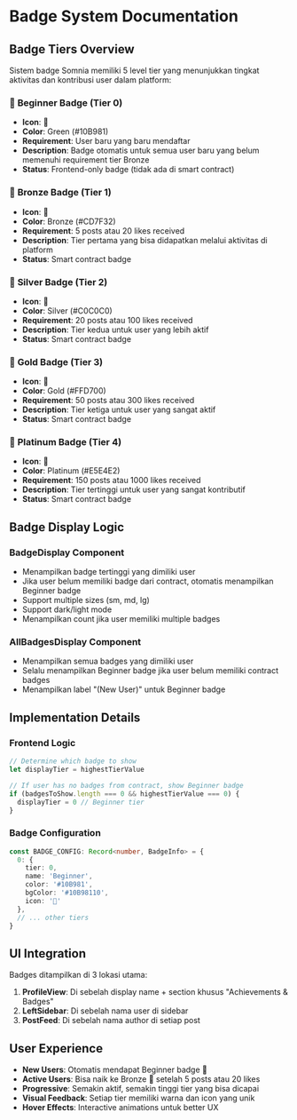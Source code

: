 # Badge System Documentation

## Badge Tiers Overview

Sistem badge Somnia memiliki 5 level tier yang menunjukkan tingkat aktivitas dan kontribusi user dalam platform:

### 🌱 **Beginner Badge (Tier 0)**
- **Icon**: 🌱
- **Color**: Green (#10B981)
- **Requirement**: User baru yang baru mendaftar
- **Description**: Badge otomatis untuk semua user baru yang belum memenuhi requirement tier Bronze
- **Status**: Frontend-only badge (tidak ada di smart contract)

### 🥉 **Bronze Badge (Tier 1)**
- **Icon**: 🥉
- **Color**: Bronze (#CD7F32)
- **Requirement**: 5 posts atau 20 likes received
- **Description**: Tier pertama yang bisa didapatkan melalui aktivitas di platform
- **Status**: Smart contract badge

### 🥈 **Silver Badge (Tier 2)**
- **Icon**: 🥈
- **Color**: Silver (#C0C0C0)
- **Requirement**: 20 posts atau 100 likes received
- **Description**: Tier kedua untuk user yang lebih aktif
- **Status**: Smart contract badge

### 🥇 **Gold Badge (Tier 3)**
- **Icon**: 🥇
- **Color**: Gold (#FFD700)
- **Requirement**: 50 posts atau 300 likes received
- **Description**: Tier ketiga untuk user yang sangat aktif
- **Status**: Smart contract badge

### 💎 **Platinum Badge (Tier 4)**
- **Icon**: 💎
- **Color**: Platinum (#E5E4E2)
- **Requirement**: 150 posts atau 1000 likes received
- **Description**: Tier tertinggi untuk user yang sangat kontributif
- **Status**: Smart contract badge

## Badge Display Logic

### **BadgeDisplay Component**
- Menampilkan badge tertinggi yang dimiliki user
- Jika user belum memiliki badge dari contract, otomatis menampilkan Beginner badge
- Support multiple sizes (sm, md, lg)
- Support dark/light mode
- Menampilkan count jika user memiliki multiple badges

### **AllBadgesDisplay Component**
- Menampilkan semua badges yang dimiliki user
- Selalu menampilkan Beginner badge jika user belum memiliki contract badges
- Menampilkan label "(New User)" untuk Beginner badge

## Implementation Details

### **Frontend Logic**
```typescript
// Determine which badge to show
let displayTier = highestTierValue

// If user has no badges from contract, show Beginner badge
if (badgesToShow.length === 0 && highestTierValue === 0) {
  displayTier = 0 // Beginner tier
}
```

### **Badge Configuration**
```typescript
const BADGE_CONFIG: Record<number, BadgeInfo> = {
  0: {
    tier: 0,
    name: 'Beginner',
    color: '#10B981',
    bgColor: '#10B98110',
    icon: '🌱'
  },
  // ... other tiers
}
```

## UI Integration

Badges ditampilkan di 3 lokasi utama:

1. **ProfileView**: Di sebelah display name + section khusus "Achievements & Badges"
2. **LeftSidebar**: Di sebelah nama user di sidebar
3. **PostFeed**: Di sebelah nama author di setiap post

## User Experience

- **New Users**: Otomatis mendapat Beginner badge 🌱
- **Active Users**: Bisa naik ke Bronze 🥉 setelah 5 posts atau 20 likes
- **Progressive**: Semakin aktif, semakin tinggi tier yang bisa dicapai
- **Visual Feedback**: Setiap tier memiliki warna dan icon yang unik
- **Hover Effects**: Interactive animations untuk better UX
